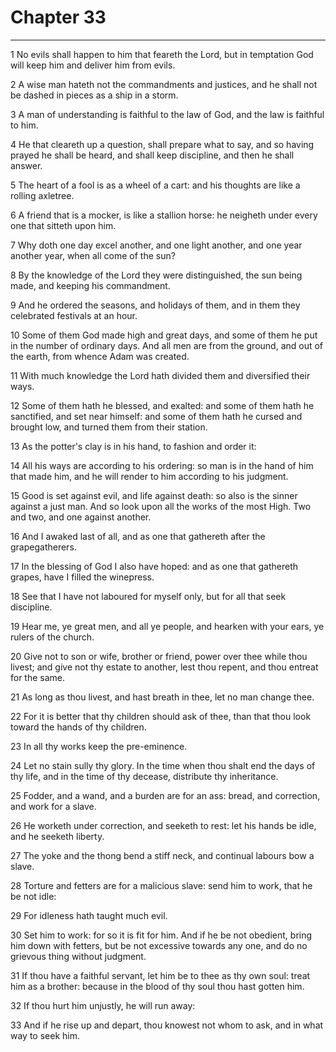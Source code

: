 # Chapter 33

***

1 No evils shall happen to him that feareth the Lord, but in temptation God will keep him and deliver him from evils.

2 A wise man hateth not the commandments and justices, and he shall not be dashed in pieces as a ship in a storm.

3 A man of understanding is faithful to the law of God, and the law is faithful to him.

4 He that cleareth up a question, shall prepare what to say, and so having prayed he shall be heard, and shall keep discipline, and then he shall answer.

5 The heart of a fool is as a wheel of a cart: and his thoughts are like a rolling axletree.

6 A friend that is a mocker, is like a stallion horse: he neigheth under every one that sitteth upon him.

7 Why doth one day excel another, and one light another, and one year another year, when all come of the sun?

8 By the knowledge of the Lord they were distinguished, the sun being made, and keeping his commandment.

9 And he ordered the seasons, and holidays of them, and in them they celebrated festivals at an hour.

10 Some of them God made high and great days, and some of them he put in the number of ordinary days. And all men are from the ground, and out of the earth, from whence Adam was created.

11 With much knowledge the Lord hath divided them and diversified their ways.

12 Some of them hath he blessed, and exalted: and some of them hath he sanctified, and set near himself: and some of them hath he cursed and brought low, and turned them from their station.

13 As the potter's clay is in his hand, to fashion and order it:

14 All his ways are according to his ordering: so man is in the hand of him that made him, and he will render to him according to his judgment.

15 Good is set against evil, and life against death: so also is the sinner against a just man. And so look upon all the works of the most High. Two and two, and one against another.

16 And I awaked last of all, and as one that gathereth after the grapegatherers.

17 In the blessing of God I also have hoped: and as one that gathereth grapes, have I filled the winepress.

18 See that I have not laboured for myself only, but for all that seek discipline.

19 Hear me, ye great men, and all ye people, and hearken with your ears, ye rulers of the church.

20 Give not to son or wife, brother or friend, power over thee while thou livest; and give not thy estate to another, lest thou repent, and thou entreat for the same.

21 As long as thou livest, and hast breath in thee, let no man change thee.

22 For it is better that thy children should ask of thee, than that thou look toward the hands of thy children.

23 In all thy works keep the pre-eminence.

24 Let no stain sully thy glory. In the time when thou shalt end the days of thy life, and in the time of thy decease, distribute thy inheritance.

25 Fodder, and a wand, and a burden are for an ass: bread, and correction, and work for a slave.

26 He worketh under correction, and seeketh to rest: let his hands be idle, and he seeketh liberty.

27 The yoke and the thong bend a stiff neck, and continual labours bow a slave.

28 Torture and fetters are for a malicious slave: send him to work, that he be not idle:

29 For idleness hath taught much evil.

30 Set him to work: for so it is fit for him. And if he be not obedient, bring him down with fetters, but be not excessive towards any one, and do no grievous thing without judgment.

31 If thou have a faithful servant, let him be to thee as thy own soul: treat him as a brother: because in the blood of thy soul thou hast gotten him.

32 If thou hurt him unjustly, he will run away:

33 And if he rise up and depart, thou knowest not whom to ask, and in what way to seek him.

